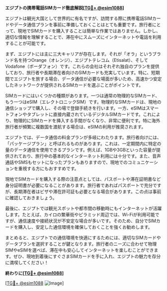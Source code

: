 **エジプトの携帯電話SIMカード徹底解説[[TG💪+ @esim1088](https://t.me/s/esim1088)]**

エジプトは観光大国として世界的に有名ですが、訪問する際に携帯電話SIMカードやデータ通信プランを事前に準備しておくことはとても重要です。旅行者にとって、現地でSIMカードを購入することは簡単な作業ではありません。しかし、適切な情報を理解することで、滞在中にスムーズにインターネットや電話を利用することが可能です。

まず、エジプトには主に三大キャリアが存在します。それが「オラ」というブランド名を持つOrange（オレンジ）、エジプトテレコム（Etisalat）、そしてVodafone（ボーダフォン）です。これらの会社はそれぞれ独自のプランを提供しており、旅行者や長期滞在者向けのSIMカードも充実しています。特に、短期間でエジプトを旅する場合、データ通信が必要な場面が多いため、高速かつ安定したネットワークが提供されるSIMカードを選ぶことがポイントです。

SIMカードにはいくつかの種類があります。一つは通常の物理的なSIMカード、もう一つはeSIM（エレクトロニックSIM）です。物理的なSIMカードは、現地の通信ショップで購入し、その場で登録手続きを行います。一方、eSIMはスマートフォンやタブレットに直接内蔵されているデジタルSIMカードです。これにより、物理的にSIMカードを挿入する手間がなくなり、非常に便利です。特に海外旅行者が頻繁に複数国を渡航する場合は、eSIMの利用が推奨されます。

エジプトでは、データ通信の料金プランが多岐にわたります。旅行者向けには、「パッケージプラン」と呼ばれるものがあります。これは、一定期間内に特定の量のデータ通信を使用できるプランです。例えば、1GBや3GBといった容量が提供されており、旅行中の基本的なインターネット利用には十分です。また、音声通話やSMSもセットになったプランもありますので、現地でのコミュニケーションを重視する方にもおすすめです。

現地でSIMカードを購入する際の注意点としては、パスポートや滞在証明書など身分証明書が必要になることがあります。旅行者であればパスポートで充分ですが、長期滞在者はビザや滞在許可証も必要となる場合があります。この点は事前に確認しておきましょう。

最後に、エジプトでは観光スポットや都市間の移動時にもインターネットが活躍します。たとえば、カイロの繁華街やピラミッド周辺では、Wi-Fiが利用可能ですが、通信速度や接続状況が不安定な場合が多いです。そのため、自分でSIMカードを購入し、安定した通信環境を確保しておくことを強くお勧めします。

まとめると、エジプトでの通信環境を快適にするためには、適切なSIMカードやデータプランを選択することが鍵となります。旅行者のニーズに合わせて物理SIMやeSIMを選べば、滞在中も安心してインターネットを楽しむことができます。ぜひ、現地到着後にすぐさまSIMカードを手に入れ、エジプトの魅力を存分に満喫してください！

**終わりに[[TG💪+ @esim1088](https://t.me/s/esim1088)]**

[[TG💪+ @esim1088](https://t.me/s/esim1088) ![Image](https://i.postimg.cc/Y0z9fWf4/image.png)]